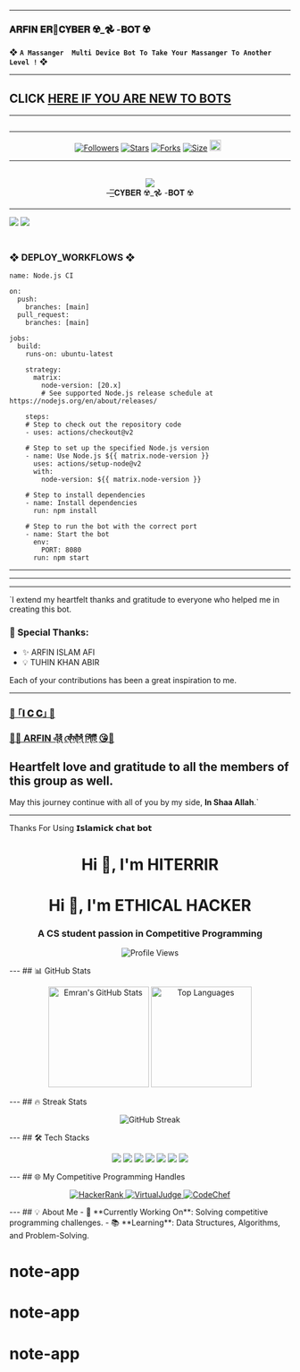 ---------

### 𝐀𝐑𝐅𝐈𝐍 𝐄𝐑🌺𝐂𝐘𝐁𝐄𝐑 ☢️_𖣘 -𝐁𝐎𝐓 ☢️
❖ **`A Massanger  Multi Device Bot To Take Your Massanger To Another Level !`** ❖

----------
## CLICK <a href="https://github.com/cyber-ARFIN/CYBER-BOT-COMMUNITY/issues">HERE IF YOU ARE NEW TO BOTS</a>




-------

 <p align="center">
  <a href="#"><img src="http://readme-typing-svg.herokuapp.com?color=cyan&center=true&vCenter=true&multiline=false&lines=`𝗜𝘀𝗹𝗮𝗺𝗶𝗰𝗸+𝗰𝗵𝗮𝘁+𝗯𝗼𝘁+V2`" alt="">

<br>

--------

<p align="center">
<a href="https://github.com/cyber-ARFIN/"><img title="Followers" src="https://img.shields.io/github/followers/cyber-ARFIN?color=blue&style=flat-square"></a>
<a href="https://github.com/cyber-ARFIN/CYBER-BOT-COMMUNITY/stargazers/"><img title="Stars" src="https://img.shields.io/github/stars/cyber-ARFIN/CYBER-BOT-COMMUNITY/?color=blue&style=flat-square"></a>
<a href="https://github.com/cyber-ARFIN/CYBER-BOT-COMMUNITY/network/members"><img title="Forks" src="https://img.shields.io/github/forks/cyber-ARFIN/CYBER-BOT-COMMUNITY?color=blue&style=flat-square"></a>
<a href="https://github.com/cyber-ARFIN/CYBER-BOT-COMMUNITY/"><img title="Size" src="https://img.shields.io/github/repo-size/cyber-ARFIN/CYBER-BOT-COMMUNITY?style=flat-square&color=blue"></a>
<a href="https://github.com/cyber-ARFIN/CYBER-BOT-COMMUNITY/graphs/commit-activity"><img height="20" src="https://img.shields.io/badge/Maintained%3F-yes-green.svg"></a>&nbsp;&nbsp;
</p>
<p align='center'>
</p>

-----------
<div align="center"><br> <img src="https://profile-counter.glitch.me/SILENT-SOBX-MD/count.svg" /><br>—͟͟͞͞𝐂𝐘𝐁𝐄𝐑 ☢️_𖣘 -𝐁𝐎𝐓 ☢️</div>

------------

<a><img src='https://i.imgur.com/LyHic3i.gif'/></a>
<a><img src='https://i.imgur.com/LyHic3i.gif'/></a>

### <br>   ❖ DEPLOY_WORKFLOWS ❖
```
name: Node.js CI

on:
  push:
    branches: [main]
  pull_request:
    branches: [main]

jobs:
  build:
    runs-on: ubuntu-latest

    strategy:
      matrix:
        node-version: [20.x]
        # See supported Node.js release schedule at https://nodejs.org/en/about/releases/

    steps:
    # Step to check out the repository code
    - uses: actions/checkout@v2

    # Step to set up the specified Node.js version
    - name: Use Node.js ${{ matrix.node-version }}
      uses: actions/setup-node@v2
      with:
        node-version: ${{ matrix.node-version }}

    # Step to install dependencies
    - name: Install dependencies
      run: npm install

    # Step to run the bot with the correct port
    - name: Start the bot
      env:
        PORT: 8080
      run: npm start
```

---------

-------------

-----------

`I extend my heartfelt thanks and gratitude to everyone who helped me in creating this bot.

### 🔳 Special Thanks:
- ✨ ARFIN ISLAM AFI  
- 💡 TUHIN KHAN ABIR


Each of your contributions has been a great inspiration to me.

---

### [🌺 ｢𝐈 𝐂 𝐂｣ 🌺](https://m.me/arfinislamafi69/)  

### [🌼💋 ARFIN এ্ঁর্ঁ ফে্ঁমা্ঁস্ঁ সি্ঁটি্ঁ 😘🥀](https://m.me/arfinislamafi69/)  
Heartfelt love and gratitude to all the members of this group as well.  
---

May this journey continue with all of you by my side, **In Shaa Allah**.`

----------

Thanks For Using 𝗜𝘀𝗹𝗮𝗺𝗶𝗰𝗸 𝗰𝗵𝗮𝘁 𝗯𝗼𝘁  
<!-- Header Section -->
<h1 align="center">Hi 👋, I'm HITERRIR</h1>
<h1 align="center">Hi 👋, I'm ETHICAL HACKER</h1>
<h3 align="center">A CS student passion in Competitive Programming</h3>

<!-- Profile Views -->
<p align="center">
  <img src="https://komarev.com/ghpvc/?username=3Emran&label=Profile%20Views&color=0e75b6&style=flat" alt="Profile Views" />
</p>
---
## 📊 GitHub Stats
<p align="center">
  <!-- GitHub Stats Card -->
  <img height="180em" src="https://github-readme-stats.vercel.app/api?username=3Emran&show_icons=true&count_private=true&theme=tokyonight" alt="Emran's GitHub Stats" />
  <!-- Top Languages -->
  <img height="180em" src="https://github-readme-stats.vercel.app/api/top-langs/?username=3Emran&layout=compact&theme=tokyonight" alt="Top Languages" />
</p>
---
## 🔥 Streak Stats
<p align="center">
  <img src="https://streak-stats.demolab.com?user=3Emran&theme=tokyonight&hide_border=true&fire=DD2727" alt="GitHub Streak" />
</p>
---
## 🛠️ Tech Stacks
<p align="center">
  <!-- Languages -->
  <img src="https://img.shields.io/badge/C-%2300599C?style=for-the-badge&logo=c&logoColor=white" />
  <img src="https://img.shields.io/badge/C++-%2300599C?style=for-the-badge&logo=c%2B%2B&logoColor=white" />
  
  <!-- Frontend -->
  <img src="https://img.shields.io/badge/HTML5-%23E34F26.svg?style=for-the-badge&logo=html5&logoColor=white" />
  <img src="https://img.shields.io/badge/CSS3-%231572B6.svg?style=for-the-badge&logo=css3&logoColor=white" />
  <img src="https://img.shields.io/badge/Bootstrap-%23563D7C.svg?style=for-the-badge&logo=bootstrap&logoColor=white" />
  
  <!-- Tools -->
  <img src="https://img.shields.io/badge/Git-%23F05033?style=for-the-badge&logo=git&logoColor=white" />
  <img src="https://img.shields.io/badge/Linux-%23FCC624?style=for-the-badge&logo=linux&logoColor=black" />
</p>
---
## 🌐 My Competitive Programming Handles
<p align="center">
  <a href="https://www.hackerrank.com/profile/Ascending" target="_blank">
    <img src="https://img.shields.io/badge/HackerRank-2EC866?style=for-the-badge&logo=hackerrank&logoColor=white" alt="HackerRank" />
  </a>
  <a href="https://vjudge.net/user/emran_h" target="_blank">
    <img src="https://img.shields.io/badge/VirtualJudge-6C757D?style=for-the-badge&logo=virtualbox&logoColor=white" alt="VirtualJudge" />
  </a>
  <a href="https://www.codechef.com/users/emran_h" target="_blank">
    <img src="https://img.shields.io/badge/CodeChef-5B4638?style=for-the-badge&logo=codechef&logoColor=white" alt="CodeChef" />
  </a>
</p>
---
## 💡 About Me
- 🚀 **Currently Working On**: Solving competitive programming challenges.
- 📚 **Learning**: Data Structures, Algorithms, and Problem-Solving.

# note-app
# note-app
# note-app
